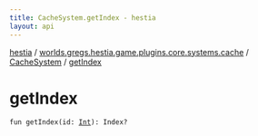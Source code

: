 ```yaml
---
title: CacheSystem.getIndex - hestia
layout: api
---
```


<div class='api-docs-breadcrumbs'><a href="../../index.html">hestia</a> / <a href="../index.html">worlds.gregs.hestia.game.plugins.core.systems.cache</a> / <a href="index.html">CacheSystem</a> / <a href="./get-index.html">getIndex</a></div>

# getIndex

<div class="signature"><code><span class="keyword">fun </span><span class="identifier">getIndex</span><span class="symbol">(</span><span class="parameterName" id="worlds.gregs.hestia.game.plugins.core.systems.cache.CacheSystem$getIndex(kotlin.Int)/id">id</span><span class="symbol">:</span>&nbsp;<a href="https://kotlinlang.org/api/latest/jvm/stdlib/kotlin/-int/index.html"><span class="identifier">Int</span></a><span class="symbol">)</span><span class="symbol">: </span><span class="identifier">Index</span><span class="symbol">?</span></code></div>
